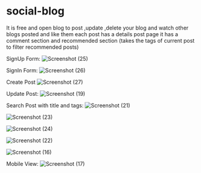 # social-blog
It is free and open blog to post ,update ,delete your blog and watch other blogs posted and like them
each post has a details post page it has a comment section and recommended section (takes the tags of current post to filter recommended posts)

SignUp Form:
![Screenshot (25)](https://user-images.githubusercontent.com/63945319/164916377-4daf5d61-5580-45f4-a107-cd40af3acaf7.png)

SignIn Form:
![Screenshot (26)](https://user-images.githubusercontent.com/63945319/164916380-2605adda-c8a0-4931-ab97-312e3cb099b2.png)


Create Post
![Screenshot (27)](https://user-images.githubusercontent.com/63945319/164916720-2f3da4e9-dffe-45f2-8be1-db1ee42305ee.png)

Update Post:
![Screenshot (19)](https://user-images.githubusercontent.com/63945319/164916142-85b1c2f7-00eb-4c4a-9ed7-d55ff8cb87f9.png)


Search Post with title and tags:
![Screenshot (21)](https://user-images.githubusercontent.com/63945319/164916127-3c7ff5f9-e882-42b8-a31b-aff33d84e47c.png)

![Screenshot (23)](https://user-images.githubusercontent.com/63945319/164916130-d6ebb230-9846-45bb-9142-bdb7927f51a6.png)

![Screenshot (24)](https://user-images.githubusercontent.com/63945319/164916133-72abd70f-192d-4d0e-9e53-0d7490f7f878.png)

![Screenshot (22)](https://user-images.githubusercontent.com/63945319/164916135-1f7ef72a-66b2-4333-b086-5ba180229714.png)

![Screenshot (16)](https://user-images.githubusercontent.com/63945319/164916136-0d8cf583-e8a7-4aa8-8e6c-5a38df6286ad.png)

Mobile View:
![Screenshot (17)](https://user-images.githubusercontent.com/63945319/164916137-5e4dad43-962b-4f40-8f2d-a301eebb1bfe.png)

